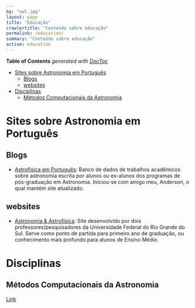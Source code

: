 ```yaml
---
bg: "owl.jpg"
layout: page
title: "Educação"
crawlertitle: "Conteúdo sobre educação"
permalink: /education/
summary: "Conteúdo sobre educação"
active: education
---
```

<!-- START doctoc generated TOC please keep comment here to allow auto update -->
<!-- DON'T EDIT THIS SECTION, INSTEAD RE-RUN doctoc TO UPDATE -->
**Table of Contents**  *generated with [DocToc](https://github.com/thlorenz/doctoc)*

- [Sites sobre Astronomia em Português](#sites-sobre-astronomia-em-portugu%C3%AAs)
  - [Blogs](#blogs)
  - [websites](#websites)
- [Disciplinas](#disciplinas)
  - [Métodos Computacionais da Astronomia](#m%C3%A9todos-computacionais-da-astronomia)

<!-- END doctoc generated TOC please keep comment here to allow auto update -->
# Sites sobre Astronomia em Português

## Blogs

- [Astrofísica em Português](https://sites.google.com/site/fisicaja/home/astrofisica-em-portugues): Banco de dados de trabalhos acadêmicos sobre astronomia escrita por alunos ou ex-alunos dos programas de pós-graduação em Astronomia. Iniciou-se com amigo meu, Anderson, o qual mantém site atualizado. 

## websites 

- [Astronomia & Astrofísica](http://astro.if.ufrgs.br/): Site desenvolvido por dois professores/pesquisadores da Universidade Federal do Rio Grande do Sul. Serve como ponto de partida para primeiro ano de graduação, ou conhecimento mais profundo para alunos de Ensino Médio.

# Disciplinas 

## Métodos Computacionais da Astronomia

[Link](https://waltersmartinsf.github.io/MCAclass/)